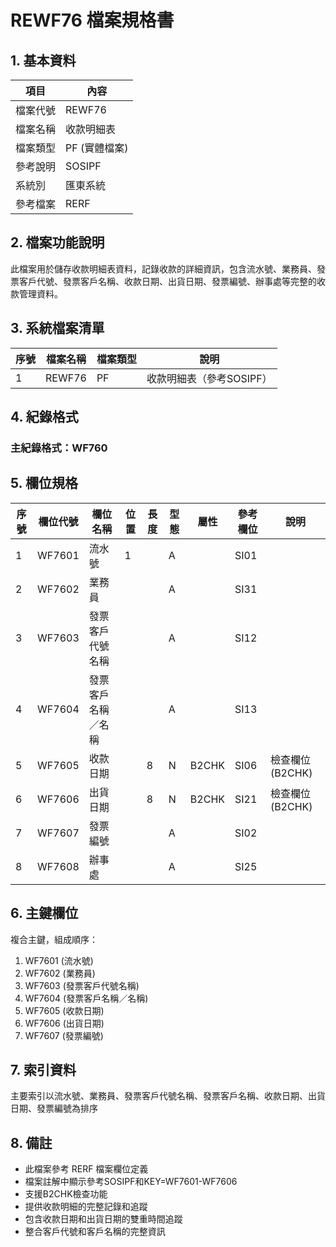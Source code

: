 # REWF76 檔案規格書

## 1. 基本資料

| 項目 | 內容 |
|------|------|
| 檔案代號 | REWF76 |
| 檔案名稱 | 收款明細表 |
| 檔案類型 | PF (實體檔案) |
| 參考說明 | SOSIPF |
| 系統別 | 匯東系統 |
| 參考檔案 | RERF |

## 2. 檔案功能說明

此檔案用於儲存收款明細表資料，記錄收款的詳細資訊，包含流水號、業務員、發票客戶代號、發票客戶名稱、收款日期、出貨日期、發票編號、辦事處等完整的收款管理資料。

## 3. 系統檔案清單

| 序號 | 檔案名稱 | 檔案類型 | 說明 |
|------|----------|----------|------|
| 1 | REWF76 | PF | 收款明細表（參考SOSIPF） |

## 4. 紀錄格式

### 主紀錄格式：WF760

## 5. 欄位規格

| 序號 | 欄位代號 | 欄位名稱 | 位置 | 長度 | 型態 | 屬性 | 參考欄位 | 說明 |
|------|----------|----------|------|------|------|------|----------|------|
| 1 | WF7601 | 流水號 | 1 | | A | | SI01 | |
| 2 | WF7602 | 業務員 | | | A | | SI31 | |
| 3 | WF7603 | 發票客戶代號名稱 | | | A | | SI12 | |
| 4 | WF7604 | 發票客戶名稱／名稱 | | | A | | SI13 | |
| 5 | WF7605 | 收款日期 | | 8 | N | B2CHK | SI06 | 檢查欄位(B2CHK) |
| 6 | WF7606 | 出貨日期 | | 8 | N | B2CHK | SI21 | 檢查欄位(B2CHK) |
| 7 | WF7607 | 發票編號 | | | A | | SI02 | |
| 8 | WF7608 | 辦事處 | | | A | | SI25 | |

## 6. 主鍵欄位

複合主鍵，組成順序：
1. WF7601 (流水號)
2. WF7602 (業務員)
3. WF7603 (發票客戶代號名稱)
4. WF7604 (發票客戶名稱／名稱)
5. WF7605 (收款日期)
6. WF7606 (出貨日期)
7. WF7607 (發票編號)

## 7. 索引資料

主要索引以流水號、業務員、發票客戶代號名稱、發票客戶名稱、收款日期、出貨日期、發票編號為排序

## 8. 備註

- 此檔案參考 RERF 檔案欄位定義
- 檔案註解中顯示參考SOSIPF和KEY=WF7601-WF7606
- 支援B2CHK檢查功能
- 提供收款明細的完整記錄和追蹤
- 包含收款日期和出貨日期的雙重時間追蹤
- 整合客戶代號和客戶名稱的完整資訊 